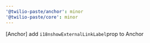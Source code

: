 ```yaml
---
'@twilio-paste/anchor': minor
'@twilio-paste/core': minor
---
```


[Anchor] add `i18nshowExternalLinkLabel`prop to Anchor
